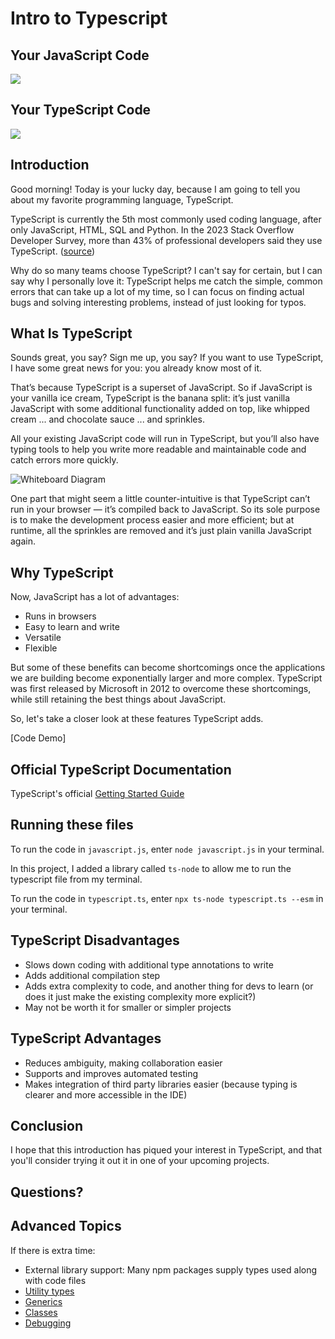 # Intro to Typescript


## Your JavaScript Code

![](https://i.giphy.com/media/XbmdBop1Fn6J3dT6U6/giphy.webp)


## Your TypeScript Code

![](https://i.giphy.com/media/XE1YGqnvzMV769JTdI/giphy.webp)


## Introduction

Good morning! Today is your lucky day, because I am going to tell you about my favorite programming language, TypeScript.

TypeScript is currently the 5th most commonly used coding language, after only JavaScript, HTML, SQL and Python. In the 2023 Stack Overflow Developer Survey, more than 43% of professional developers said they use TypeScript. ([source](https://survey.stackoverflow.co/2023/#section-most-popular-technologies-programming-scripting-and-markup-languages))

Why do so many teams choose TypeScript? I can't say for certain, but I can say why I personally love it:
TypeScript helps me catch the simple, common errors that can take up a lot of my time, so I can focus on finding actual bugs and solving interesting problems, instead of just looking for typos.

## What Is TypeScript

Sounds great, you say? Sign me up, you say? If you want to use TypeScript, I have some great news for you: you already know most of it.

That’s because TypeScript is a superset of JavaScript. So if JavaScript is your vanilla ice cream, TypeScript is the banana split: it’s just vanilla JavaScript with some additional functionality 
added on top, like whipped cream ... and chocolate sauce ... and sprinkles. 

All your existing JavaScript code will run in TypeScript, but you’ll also have typing tools to help you write more readable and maintainable code and catch errors more quickly.

![Whiteboard Diagram](https://4.bp.blogspot.com/-pYn2LAUvMNQ/WtWXBIT2IRI/AAAAAAAACK8/n9pH7ikTpo4xqIl8odqkJ7kfnbfpcsbxACLcBGAs/s1600/typescript.png)

One part that might seem a little counter-intuitive is that TypeScript can’t run in your browser — it’s compiled back to JavaScript. So its sole purpose is to make the development process easier and more efficient; but at runtime, all the sprinkles are removed and it’s just plain vanilla JavaScript again.


## Why TypeScript

Now, JavaScript has a lot of advantages:

* Runs in browsers
* Easy to learn and write
* Versatile
* Flexible

But some of these benefits can become shortcomings once the applications we are building become exponentially larger and more complex. TypeScript was first released by Microsoft in 2012 to 
overcome these shortcomings, while still retaining the best things about JavaScript.

So, let's take a closer look at these features TypeScript adds.

[Code Demo]


## Official TypeScript Documentation

TypeScript's official [Getting Started Guide](https://www.typescriptlang.org/docs/handbook/typescript-tooling-in-5-minutes.html)


## Running these files

To run the code in `javascript.js`, enter `node javascript.js` in your terminal.

In this project, I added a library called `ts-node` to allow me to run the typescript file from my terminal.

To run the code in `typescript.ts`, enter `npx ts-node typescript.ts --esm` in your terminal.


## TypeScript Disadvantages

* Slows down coding with additional type annotations to write
* Adds additional compilation step
* Adds extra complexity to code, and another thing for devs to learn
  (or does it just make the existing complexity more explicit?)
* May not be worth it for smaller or simpler projects


## TypeScript Advantages

* Reduces ambiguity, making collaboration easier
* Supports and improves automated testing
* Makes integration of third party libraries easier (because typing is clearer and more accessible in the IDE)


## Conclusion

I hope that this introduction has piqued your interest in TypeScript, and that you'll consider trying it out it in one of your upcoming projects. 


## Questions?


## Advanced Topics

If there is extra time:

- External library support: Many npm packages supply types used along with code files
- [Utility types](https://www.typescriptlang.org/docs/handbook/utility-types.html)
- [Generics](https://www.typescriptlang.org/docs/handbook/2/generics.html)
- [Classes](https://www.typescriptlang.org/docs/handbook/2/classes.html)
- [Debugging](https://code.visualstudio.com/docs/typescript/typescript-debugging)

